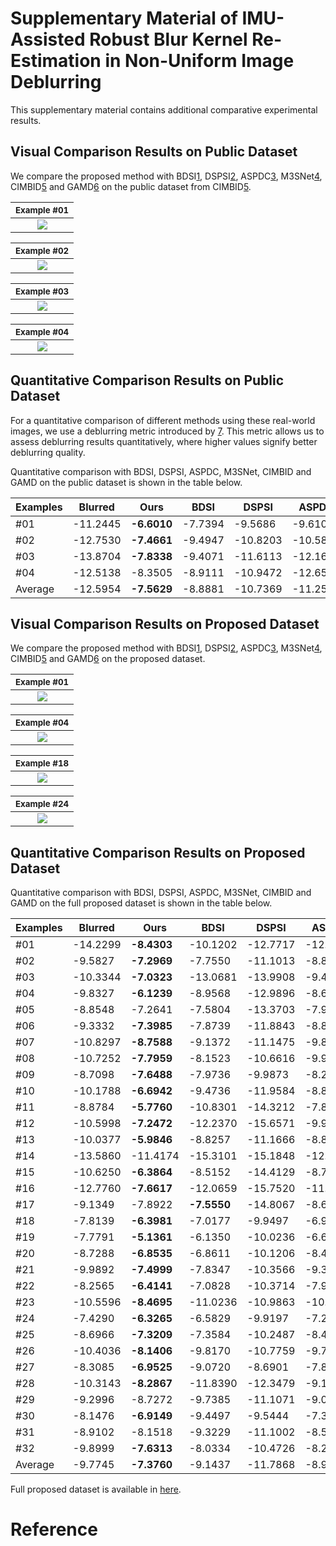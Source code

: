 # Supplementary Material of IMU-Assisted Robust Blur Kernel Re-Estimation in Non-Uniform Image Deblurring

This supplementary material contains additional comparative experimental results.

## Visual Comparison Results on Public Dataset

We compare the proposed method with BDSI[1], DSPSI[2], ASPDC[3], M3SNet[4], CIMBID[5] and GAMD[6] on the public dataset from CIMBID[5].

| <sub>Example #01</sub>                                  |
|:------------------------------------------------------:|
| ![](./img/YZ1.svg) |

| <sub>Example #02</sub>                                  |
|:------------------------------------------------------:|
| ![](./img/YZ2.svg) |

| <sub>Example #03</sub>                                  |
|:------------------------------------------------------:|
| ![](./img/YZ3.svg) |

| <sub>Example #04</sub>                                  |
|:------------------------------------------------------:|
| ![](./img/YZ4.svg) |

## Quantitative Comparison Results on Public Dataset

For a quantitative comparison of different methods using these real-world images, we use a deblurring metric introduced by [7]. This metric allows us to assess deblurring results quantitatively, where higher values signify better deblurring quality.

Quantitative comparison with BDSI, DSPSI, ASPDC, M3SNet, CIMBID and GAMD on the public dataset is shown in the table below.

| Examples   | Blurred  | Ours    | BDSI     | DSPSI    | ASPDC    | M3SNet   | CIMBID   | GAMD    |
| ---------- | -------- | ------- | -------- | -------- | -------- | -------- | -------- | ------- |
| #01 | -11.2445 | **-6.6010** | -7.7394 | -9.5686 | -9.6105 | -10.2199 | -7.3765 | -9.5880 | 
| #02 | -12.7530 | **-7.4661** | -9.4947 | -10.8203 | -10.5854 | -11.3890 | -9.2331 | -10.7731 |
| #03 | -13.8704 | **-7.8338** | -9.4071 | -11.6113 | -12.1604 | -11.8839 | -8.2509 | -11.1112 |
| #04 | -12.5138 | -8.3505 | -8.9111 | -10.9472 | -12.6569 | -13.1406 | **-6.8767** | -10.0561 |
| Average | -12.5954  | **-7.5629**  | -8.8881  | -10.7369  | -11.2533  | -11.6584  | -7.9343  | -10.3821 | 

## Visual Comparison Results on Proposed Dataset

We compare the proposed method with BDSI[1], DSPSI[2], ASPDC[3], M3SNet[4], CIMBID[5] and GAMD[6] on the proposed dataset.

| <sub>Example #01</sub>                                  |
|:------------------------------------------------------:|
| ![](./img/2.svg) |

| <sub>Example #04</sub>                                  |
|:------------------------------------------------------:|
| ![](./img/1.svg) |

| <sub>Example #18</sub>                                  |
|:------------------------------------------------------:|
| ![](./img/4.svg) |

| <sub>Example #24</sub>                                  |
|:------------------------------------------------------:|
| ![](./img/3.svg) |

## Quantitative Comparison Results on Proposed Dataset

Quantitative comparison with BDSI, DSPSI, ASPDC, M3SNet, CIMBID and GAMD on the full proposed dataset is shown in the table below.

| Examples   | Blurred  | Ours    | BDSI     | DSPSI    | ASPDC    | M3SNet   | CIMBID   | GAMD    |
| ---------- | -------- | ------- | -------- | -------- | -------- | -------- | -------- | ------- |
| #01 | -14.2299  | **-8.4303**  | -10.1202  | -12.7717  | -12.6820  | -12.2690  | -11.5402  | -9.5651  |
| #02 | -9.5827  | **-7.2969**  | -7.7550  | -11.1013  | -8.8022  | -9.3464  | -11.5618  | -7.9661  |
| #03 | -10.3344  | **-7.0323**  | -13.0681  | -13.9908  | -9.4709  | -9.2892  | -12.3192  | -8.7487  |
| #04 | -9.8327  | **-6.1239**  | -8.9568  | -12.9896  | -8.6422  | -8.8448  | -9.3871  | -7.2160  |
| #05 | -8.8548  | -7.2641  | -7.5804  | -13.3703  | -7.9663  | -8.6411  | -10.3126  | **-6.3930**  |
| #06 | -9.3332  | **-7.3985**  | -7.8739  | -11.8843  | -8.8000  | -8.4624  | -9.1245  | -7.6856  |
| #07 | -10.8297  | **-8.7588**  | -9.1372  | -11.1475  | -9.8556  | -10.0528  | -11.4211  | -9.9066  |
| #08 | -10.7252  | **-7.7959**  | -8.1523  | -10.6616  | -9.9333  | -10.1115  | -9.7506  | -8.9586  |
| #09 | -8.7098  | **-7.6488**  | -7.9736  | -9.9873  | -8.2491  | -8.5292  | -8.7069  | -7.9521  |
| #10 | -10.1788  | **-6.6942**  | -9.4736  | -11.9584  | -8.8406  | -9.1617  | -10.9666  | -7.2690  |
| #11 | -8.8784  | **-5.7760**  | -10.8301  | -14.3212  | -7.8421  | -8.0221  | -9.4377  | -7.2537  |
| #12 | -10.5998  | **-7.2472**  | -12.2370  | -15.6571  | -9.9911  | -9.5484  | -12.7794  | -8.7189  |
| #13 | -10.0377  | **-5.9846**  | -8.8257  | -11.1666  | -8.8226  | -8.6641  | -10.2588  | -6.3445  |
| #14 | -13.5860  | -11.4174  | -15.3101  | -15.1848  | -12.3165  | -12.3554  | -12.1475  | **-11.0398**  |
| #15 | -10.6250  | **-6.3864**  | -8.5152  | -14.4129  | -8.7517  | -8.7065  | -11.7873  | -7.2836  |
| #16 | -12.7760  | **-7.6617**  | -12.0659  | -15.7520  | -11.1233  | -11.4754  | -13.2840  | -9.5225  |
| #17 | -9.1349  | -7.8922  | **-7.5550**  | -14.8067  | -8.6824  | -8.8737  | -10.5132  | -8.2917  |
| #18 | -7.8139  | **-6.3981**  | -7.0177  | -9.9497  | -6.9071  | -7.2169  | -9.4315  | -6.5126  |
| #19 | -7.7791  | **-5.1361**  | -6.1350  | -10.0236  | -6.6488  | -6.9675  | -7.3381  | -5.2859  |
| #20 | -8.7288  | **-6.8535**  | -6.8611  | -10.1206  | -8.4232  | -8.1812  | -8.7366  | -8.5228  |
| #21 | -9.9892  | **-7.4999**  | -7.8347  | -10.3566  | -9.3880  | -9.6060  | -10.1805  | -8.6313  |
| #22 | -8.2565  | **-6.4141**  | -7.0828  | -10.3714  | -7.9356  | -7.9838  | -9.2537  | -7.3795  |
| #23 | -10.5596  | **-8.4695**  | -11.0236  | -10.9863  | -10.0703  | -10.1117  | -11.5786  | -8.8920  |
| #24 | -7.4290  | **-6.3265**  | -6.5829  | -9.9197  | -7.2999  | -7.3520  | -7.8655  | -6.8204  |
| #25 | -8.6966  | **-7.3209**  | -7.3584  | -10.2487  | -8.4268  | -8.6375  | -9.5188  | -8.2231  |
| #26 | -10.4036  | **-8.1406**  | -9.8170  | -10.7759  | -9.7252  | -9.9475  | -11.7137  | -9.0665  |
| #27 | -8.3085  | **-6.9525**  | -9.0720  | -8.6901  | -7.8611  | -8.1246  | -8.3824  | -7.7096  |
| #28 | -10.3143  | **-8.2867**  | -11.8390  | -12.3479  | -9.1013  | -9.5453  | -9.3942  | -8.9728  |
| #29 | -9.2996  | -8.7272  | -9.7385  | -11.1071  | -9.0587  | -9.2425  | **-8.4608**  | -8.6932  |
| #30 | -8.1476  | **-6.9149**  | -9.4497  | -9.5444  | -7.3556  | -7.5423  | -10.4707  | -6.9506  |
| #31 | -8.9102  | -8.1518  | -9.3229  | -11.1002  | -8.5296  | -8.5982  | -11.3062  | **-8.0516**  |
| #32 | -9.8999  | **-7.6313**  | -8.0334  | -10.4726  | -8.2374  | -8.2785  | -8.0141  | -7.7741  |
| Average | -9.7745  | **-7.3760**  | -9.1437  | -11.7868  | -8.9294  | -9.0528  | -10.2170  | -8.0500  |

Full proposed dataset is available in [here](https://www.dropbox.com/scl/fi/p7n0lmjq1fbn2msm2ohly/IMU_deblur_dataset.rar?rlkey=bb67jn700d3k1uakfux9ht82p&dl=0).

# Reference

[1]: https://openaccess.thecvf.com/content_CVPR_2019/html/Chen_Blind_Image_Deblurring_With_Local_Maximum_Gradient_Prior_CVPR_2019_paper.html "L. Chen, F. Fang, T. Wang, and G. Zhang, “Blind image deblurring with local maximum gradient prior,” in Proceedings of the IEEE Conference on Computer Vision and Pattern Recognition, 2019, pp. 1742–1750."

[2]: https://link.springer.com/article/10.1007/s11263-014-0727-3 "Whyte O, Sivic J, Zisserman A. Deblurring shaken and partially saturated images[J]. International journal of computer vision, 2014, 110: 185-201."

[3]: https://openaccess.thecvf.com/content/CVPR2022W/NTIRE/html/Huo_Blind_Non-Uniform_Motion_Deblurring_Using_Atrous_Spatial_Pyramid_Deformable_Convolution_CVPRW_2022_paper.html "Huo D, Masoumzadeh A, Yang Y H. Blind non-uniform motion deblurring using atrous spatial pyramid deformable convolution and deblurring-reblurring consistency[C]//Proceedings of the IEEE/CVF Conference on Computer Vision and Pattern Recognition. 2022: 437-446."

[4]: https://arxiv.org/abs/2305.05146 "Gao H, Yang J, Zhang Y, et al. A Mountain-Shaped Single-Stage Network for Accurate Image Restoration[J]. arXiv preprint arXiv:2305.05146, 2023."

[5]: https://ieeexplore.ieee.org/abstract/document/7463539 "Zhang Y, Hirakawa K. Combining inertial measurements with blind image deblurring using distance transform[J]. IEEE Transactions on Computational Imaging, 2016, 2(3): 281-293."

[6]: https://ieeexplore.ieee.org/abstract/document/8658406 "Mustaniemi J, Kannala J, Särkkä S, et al. Gyroscope-aided motion deblurring with deep networks[C]//2019 IEEE winter conference on applications of computer vision (WACV). IEEE, 2019: 1914-1922."

[7]: https://oar.princeton.edu/handle/88435/pr1fk0n "Liu Y, Wang J, Cho S, et al. A no-reference metric for evaluating the quality of motion deblurring[J]. ACM Transactions on Graphics, 2013."
